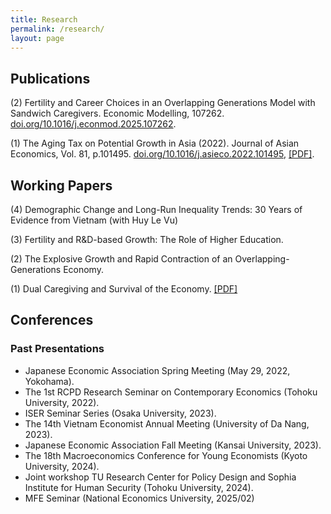 ```yaml
---
title: Research
permalink: /research/
layout: page
---
```


## Publications

(2) Fertility and Career Choices in an Overlapping Generations Model with Sandwich Caregivers. Economic Modelling, 107262. [doi.org/10.1016/j.econmod.2025.107262](https://doi.org/10.1016/j.econmod.2025.107262).

(1) The Aging Tax on Potential Growth in Asia (2022). Journal of Asian Economics, Vol. 81, p.101495. [doi.org/10.1016/j.asieco.2022.101495](https://doi.org/10.1016/j.asieco.2022.101495), [[PDF]](https://www.dropbox.com/scl/fi/85aiq8dqzz2n2qy6f6e0q/QTTran_retirement_aging.pdf?rlkey=8ja8bvfr97cbt0xnop2j218mg&st=w5626qhw&dl=0).

## Working Papers

(4) Demographic Change and Long-Run Inequality Trends: 30 Years of Evidence from Vietnam (with Huy Le Vu)

(3) Fertility and R&D-based Growth: The Role of Higher Education.

(2) The Explosive Growth and Rapid Contraction of an Overlapping-Generations Economy. 

(1) Dual Caregiving and Survival of the Economy. [[PDF]](https://www2.econ.tohoku.ac.jp/~PDesign/dp/TUPD-2025-003.pdf)


## Conferences
### Past Presentations

- Japanese Economic Association Spring Meeting (May 29, 2022, Yokohama). 
- The 1st RCPD Research Seminar on Contemporary Economics (Tohoku University, 2022).
- ISER Seminar Series (Osaka University, 2023).
- The 14th Vietnam Economist Annual Meeting (University of Da Nang, 2023).
- Japanese Economic Association Fall Meeting (Kansai University, 2023).
- The 18th Macroeconomics Conference for Young Economists (Kyoto University, 2024).
- Joint workshop TU Research Center for Policy Design and Sophia Institute for Human Security (Tohoku University, 2024).
- MFE Seminar (National Economics University, 2025/02)
